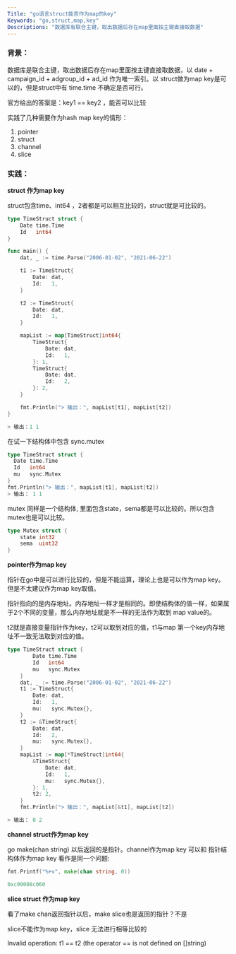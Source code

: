 ```yaml
---
Title: "go语言struct能否作为map的key"
Keywords: "go,struct,map,key"
Descriptions: "数据库有联合主键，取出数据后存在map里面按主键直接取数据"
---
```


### 背景：

数据库是联合主键，取出数据后存在map里面按主键直接取数据，以 date + campaign_id + adgroup_id + ad_id 作为唯一索引。以 struct做为map key是可以的，但是struct中有 time.time 不确定是否可行。

官方给出的答案是：key1 == key2 ，能否可以比较

实践了几种需要作为hash map key的情形：

1. pointer
2. struct
3. channel
4. slice



### 实践：

**struct 作为map key**

struct包含time、int64 ，2者都是可以相互比较的，struct就是可比较的。

```go
type TimeStruct struct {
	Date time.Time
	Id   int64
}

func main() {
	dat, _ := time.Parse("2006-01-02", "2021-06-22")

	t1 := TimeStruct{
		Date: dat,
		Id:   1,
	}

	t2 := TimeStruct{
		Date: dat,
		Id:   1,
	}

	mapList := map[TimeStruct]int64{
		TimeStruct{
			Date: dat,
			Id:   1,
		}: 1,
		TimeStruct{
			Date: dat,
			Id:   2,
		}: 2,
	}

	fmt.Println("> 输出：", mapList[t1], mapList[t2])
}

> 输出：1 1
```

在试一下结构体中包含 sync.mutex

```go
type TimeStruct struct {
  Date time.Time
  Id   int64
  mu   sync.Mutex
}
fmt.Println("> 输出：", mapList[t1], mapList[t2])
> 输出： 1 1
```

mutex 同样是一个结构体, 里面包含state，sema都是可以比较的。所以包含mutex也是可以比较。

```go
type Mutex struct {
	state int32
	sema  uint32
}
```



**pointer作为map key**

指针在go中是可以进行比较的，但是不能运算，理论上也是可以作为map key。但是不太建议作为map key取值。

指针指向的是内存地址。内存地址一样才是相同的。即使结构体的值一样，如果属于2个不同的变量，那么内存地址就是不一样的无法作为取到 map value的。

t2就是直接变量指针作为key，t2可以取到对应的值，t1与map 第一个key内存地址不一致无法取到对应的值。

```go
type TimeStruct struct {
		Date time.Time
		Id   int64
		mu   sync.Mutex
	}
	dat, _ := time.Parse("2006-01-02", "2021-06-22")
	t1 := TimeStruct{
		Date: dat,
		Id:   1,
		mu:   sync.Mutex{},
	}
	t2 := &TimeStruct{
		Date: dat,
		Id:   2,
		mu:   sync.Mutex{},
	}
	mapList := map[*TimeStruct]int64{
		&TimeStruct{
			Date: dat,
			Id:   1,
			mu:   sync.Mutex{},
		}: 1,
		t2: 2,
	}
	fmt.Println("> 输出：", mapList[&t1], mapList[t2])

> 输出： 0 2
```



**channel struct作为map key**

go make(chan string) 以后返回的是指针。channel作为map key 可以和 指针结构体作为map key 看作是同一个问题:

```go
fmt.Printf("%+v", make(chan string, 0))

0xc00008c060
```



**slice struct 作为map key**

看了make chan返回指针以后，make slice也是返回的指针？不是

slice不能作为map key，slice 无法进行相等比较的

Invalid operation: t1 == t2 (the operator == is not defined on []string)